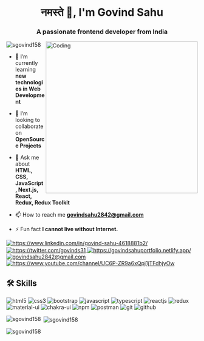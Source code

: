 




<h1 align="center">नमस्ते 👋, I'm Govind Sahu</h1>

<h3 align="center">A passionate frontend developer from India</h3>
<img align="right" alt="Coding" width="400" src="https://camo.githubusercontent.com/683e2187241c641430216c864ce93fc5a0e0dfb232c5a01d1c54b54d63aa8cb2/68747470733a2f2f63646e2e6472696262626c652e636f6d2f75736572732f313136323037372f73637265656e73686f74732f333834383931342f70726f6772616d6d65722e676966"/>

<p align="left"> <img src="https://komarev.com/ghpvc/?username=sgovind158&label=Profile%20views&color=0e75b6&style=flat" alt="sgovind158" /> </p>

- 🌱 I’m currently learning **new technologies in Web Development**

- 👯 I’m looking to collaborate on **OpenSource Projects**

- 💬 Ask me about **HTML, CSS, JavaScript, Next.js, React, Redux, Redux Toolkit**

- 📫 How to reach me **govindsahu2842@gmail.com**

- ⚡ Fun fact **I cannot live without Internet.**



<p align="left">
    <a href="https://www.linkedin.com/in/govind-sahu-4618881b2/">
        <img align="center" src="https://img.shields.io/badge/LinkedIn-0077B5?style=for-the-badge&logo=linkedin&logoColor=white" alt="https://www.linkedin.com/in/govind-sahu-4618881b2/" />
    </a>
    <a href="https://twitter.com/govinds31">
        <img align="center" src="https://img.shields.io/badge/Twitter-1DA1F2?style=for-the-badge&logo=twitter&logoColor=white" alt="https://twitter.com/govinds31" />
    </a>
    <a href="https://govindsahuportfolio.netlify.app/">
        <img align="center" src="https://img.shields.io/badge/Portfolio-18A303?style=for-the-badge&logo=ionic&logoColor=white" alt="https://govindsahuportfolio.netlify.app/" />
    </a>
    <a title="govindsahu2842@gmail.com" href="mailto:govindsahu2842@gmail.com">
        <img align="center" src="https://img.shields.io/badge/Gmail-D14836?style=for-the-badge&logo=gmail&logoColor=white" alt="govindsahu2842@gmail.com" />
    </a>
     <a href="https://www.youtube.com/channel/UC6P-ZR9a6xQpj1jTFdhjyOw">
        <img align="center" src="https://img.shields.io/badge/Youtube-D14836?style=for-the-badge&logo=youtube&logoColor=white" alt="https://www.youtube.com/channel/UC6P-ZR9a6xQpj1jTFdhjyOw" />
    </a>

   
</p>

## 🛠 Skills


<p>
    <img src="https://img.shields.io/badge/HTML5-E34F26?style=for-the-badge&logo=html5&logoColor=white" alt="html5" />
    <img src="https://img.shields.io/badge/CSS3-1572B6?style=for-the-badge&logo=css3&logoColor=white" alt="css3" />
    <img src="https://img.shields.io/badge/Bootstrap-563D7C?style=for-the-badge&logo=bootstrap&logoColor=white" alt="bootstrap" />
    <img src="https://img.shields.io/badge/JavaScript-323330?style=for-the-badge&logo=javascript&logoColor=F7DF1E" alt="javascript" />
    <img src="https://img.shields.io/badge/TypeScript-1572B6?style=for-the-badge&logo=typescript&logoColor=white" alt="typescript" />
     <img src="https://img.shields.io/badge/React-20232A?style=for-the-badge&logo=react&logoColor=61DAFB" alt="reactjs" />
    <img src="https://img.shields.io/badge/Redux-593D88?style=for-the-badge&logo=redux&logoColor=white" alt="redux" />
    <img src="https://img.shields.io/badge/Material%20UI-007FFF?style=for-the-badge&logo=mui&logoColor=white" alt="material-ui" />
    <img src="https://img.shields.io/badge/Chakra%20UI-3bc7bd?style=for-the-badge&logo=chakraui&logoColor=white" alt="chakra-ui" />
    <img src="https://img.shields.io/badge/npm-CB3837?style=for-the-badge&logo=npm&logoColor=white" alt="npm" />
    <img src="https://img.shields.io/badge/Postman-FF6C37?style=for-the-badge&logo=Postman&logoColor=white" alt="postman" />
    <img src="https://img.shields.io/badge/Git-f44d27?style=for-the-badge&logo=git&logoColor=white" alt="git" />
    <img src="https://img.shields.io/badge/GitHub-100000?style=for-the-badge&logo=github&logoColor=white" alt="github" />
   
</p>


<p><img align="left" src="https://github-readme-stats.vercel.app/api/top-langs?username=sgovind158&show_icons=true&locale=en&layout=compact" alt="sgovind158" /></p>

<p>&nbsp;<img align="center" src="https://github-readme-stats.vercel.app/api?username=sgovind158&show_icons=true&locale=en" alt="sgovind158" /></p>

<p><img align="center" src="https://github-readme-streak-stats.herokuapp.com/?user=sgovind158&" alt="sgovind158" /></p>
